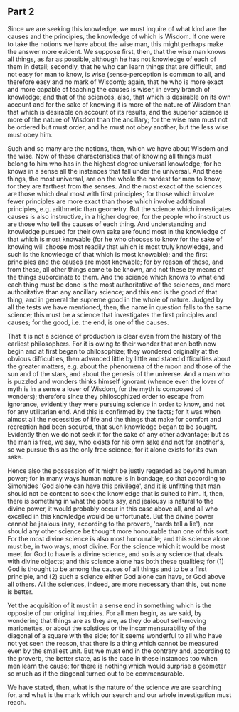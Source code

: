 ## Part 2

Since we are seeking this knowledge, we must inquire of what kind are the causes and the principles, the knowledge of which is Wisdom.
If one were to take the notions we have about the wise man, this might perhaps make the answer more evident.
We suppose first, then, that the wise man knows all things, as far as possible, although he has not knowledge of each of them in detail; secondly, that he who can learn things that are difficult, and not easy for man to know, is wise (sense-perception is common to all, and therefore easy and no mark of Wisdom); again, that he who is more exact and more capable of teaching the causes is wiser, in every branch of knowledge; and that of the sciences, also, that which is desirable on its own account and for the sake of knowing it is more of the nature of Wisdom than that which is desirable on account of its results, and the superior science is more of the nature of Wisdom than the ancillary; for the wise man must not be ordered but must order, and he must not obey another, but the less wise must obey him.

Such and so many are the notions, then, which we have about Wisdom and the wise.
Now of these characteristics that of knowing all things must belong to him who has in the highest degree universal knowledge; for he knows in a sense all the instances that fall under the universal.
And these things, the most universal, are on the whole the hardest for men to know; for they are farthest from the senses.
And the most exact of the sciences are those which deal most with first principles; for those which involve fewer principles are more exact than those which involve additional principles, e.g.
arithmetic than geometry.
But the science which investigates causes is also instructive, in a higher degree, for the people who instruct us are those who tell the causes of each thing.
And understanding and knowledge pursued for their own sake are found most in the knowledge of that which is most knowable (for he who chooses to know for the sake of knowing will choose most readily that which is most truly knowledge, and such is the knowledge of that which is most knowable); and the first principles and the causes are most knowable; for by reason of these, and from these, all other things come to be known, and not these by means of the things subordinate to them.
And the science which knows to what end each thing must be done is the most authoritative of the sciences, and more authoritative than any ancillary science; and this end is the good of that thing, and in general the supreme good in the whole of nature.
Judged by all the tests we have mentioned, then, the name in question falls to the same science; this must be a science that investigates the first principles and causes; for the good, i.e.
the end, is one of the causes.

That it is not a science of production is clear even from the history of the earliest philosophers.
For it is owing to their wonder that men both now begin and at first began to philosophize; they wondered originally at the obvious difficulties, then advanced little by little and stated difficulties about the greater matters, e.g.
about the phenomena of the moon and those of the sun and of the stars, and about the genesis of the universe.
And a man who is puzzled and wonders thinks himself ignorant (whence even the lover of myth is in a sense a lover of Wisdom, for the myth is composed of wonders); therefore since they philosophized order to escape from ignorance, evidently they were pursuing science in order to know, and not for any utilitarian end.
And this is confirmed by the facts; for it was when almost all the necessities of life and the things that make for comfort and recreation had been secured, that such knowledge began to be sought.
Evidently then we do not seek it for the sake of any other advantage; but as the man is free, we say, who exists for his own sake and not for another's, so we pursue this as the only free science, for it alone exists for its own sake.

Hence also the possession of it might be justly regarded as beyond human power; for in many ways human nature is in bondage, so that according to Simonides 'God alone can have this privilege', and it is unfitting that man should not be content to seek the knowledge that is suited to him.
If, then, there is something in what the poets say, and jealousy is natural to the divine power, it would probably occur in this case above all, and all who excelled in this knowledge would be unfortunate.
But the divine power cannot be jealous (nay, according to the proverb, 'bards tell a lie'), nor should any other science be thought more honourable than one of this sort.
For the most divine science is also most honourable; and this science alone must be, in two ways, most divine.
For the science which it would be most meet for God to have is a divine science, and so is any science that deals with divine objects; and this science alone has both these qualities; for (1) God is thought to be among the causes of all things and to be a first principle, and (2) such a science either God alone can have, or God above all others.
All the sciences, indeed, are more necessary than this, but none is better.

Yet the acquisition of it must in a sense end in something which is the opposite of our original inquiries.
For all men begin, as we said, by wondering that things are as they are, as they do about self-moving marionettes, or about the solstices or the incommensurability of the diagonal of a square with the side; for it seems wonderful to all who have not yet seen the reason, that there is a thing which cannot be measured even by the smallest unit.
But we must end in the contrary and, according to the proverb, the better state, as is the case in these instances too when men learn the cause; for there is nothing which would surprise a geometer so much as if the diagonal turned out to be commensurable.

We have stated, then, what is the nature of the science we are searching for, and what is the mark which our search and our whole investigation must reach.

